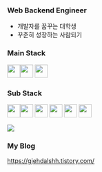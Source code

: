 ### Web Backend Engineer

- 개발자를 꿈꾸는 대학생
- 꾸준히 성장하는 사람되기

### Main Stack
<image src="https://user-images.githubusercontent.com/77053445/157846254-d759fd12-3ca1-4f06-9ab5-5075806d3138.svg?style=flat&logo=Sass&logoColor=CC6699" width="30" height="30"><image src="https://user-images.githubusercontent.com/77053445/157846346-ba5ddfb6-39b3-42de-b06e-a75b37f2d363.svg" width="30" height="30">
<image src="https://user-images.githubusercontent.com/77053445/157846394-81225488-b240-4b9b-b71a-d71e77f6b91c.svg" width="30" height="30">

### Sub Stack
<image src="https://user-images.githubusercontent.com/77053445/157843593-0817e856-5bfc-437f-9281-3d5b0bf23480.svg" width="30" height="30"><image src="https://user-images.githubusercontent.com/77053445/157844645-400063da-e2e0-4860-aabc-57a62a3907d2.svg" width="30" height="30">
<image src="https://user-images.githubusercontent.com/77053445/157844796-b6fc7a02-10f7-41bb-88f0-e23f9cb093d5.svg" width="30" height="30">
<image src="https://user-images.githubusercontent.com/77053445/157845049-0104f9d6-1d69-4f17-80e6-568418f33e3a.svg" width="30" height="30">
<image src="https://user-images.githubusercontent.com/77053445/157845102-dc69b283-aabb-4256-bf77-f499fdfbb48e.svg" width="30" height="30">
  <image src="https://user-images.githubusercontent.com/77053445/157846441-0fa431c6-21f5-411b-b89d-44febe491cf5.svg" width="30" height="30">
    
<img src="https://img.shields.io/badge/Scss-green?style=flat&logo=Sass&logoColor=CC6699"/>
    
### My Blog
<https://gjehdalshh.tistory.com/>
